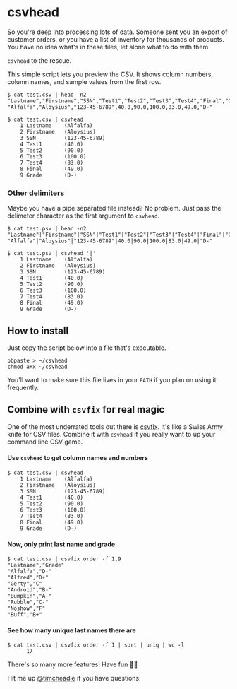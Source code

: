 # csvhead

So you're deep into processing lots of data. Someone sent you an export of customer orders, or you have a list of inventory for thousands of products. You have no idea what's in these files, let alone what to do with them.

`csvhead` to the rescue.

This simple script lets you preview the CSV. It shows column numbers, column names, and sample values from the first row.

```
$ cat test.csv | head -n2
"Lastname","Firstname","SSN","Test1","Test2","Test3","Test4","Final","Grade"
"Alfalfa","Aloysius","123-45-6789",40.0,90.0,100.0,83.0,49.0,"D-"

$ cat test.csv | csvhead
    1 Lastname    (Alfalfa)
    2 Firstname   (Aloysius)
    3 SSN         (123-45-6789)
    4 Test1       (40.0)
    5 Test2       (90.0)
    6 Test3       (100.0)
    7 Test4       (83.0)
    8 Final       (49.0)
    9 Grade       (D-)
```

### Other delimiters

Maybe you have a pipe separated file instead? No problem. Just pass the delimeter character as the first argument to `csvhead`.

```
$ cat test.psv | head -n2
"Lastname"|"Firstname"|"SSN"|"Test1"|"Test2"|"Test3"|"Test4"|"Final"|"Grade"
"Alfalfa"|"Aloysius"|"123-45-6789"|40.0|90.0|100.0|83.0|49.0|"D-"

$ cat test.psv | csvhead '|'
    1 Lastname    (Alfalfa)
    2 Firstname   (Aloysius)
    3 SSN         (123-45-6789)
    4 Test1       (40.0)
    5 Test2       (90.0)
    6 Test3       (100.0)
    7 Test4       (83.0)
    8 Final       (49.0)
    9 Grade       (D-)
```

## How to install

Just copy the script below into a file that's executable.

```
pbpaste > ~/csvhead
chmod a+x ~/csvhead
```

You'll want to make sure this file lives in your `PATH` if you plan on using it frequently.

## Combine with `csvfix` for real magic

One of the most underrated tools out there is [csvfix](https://neilb.bitbucket.io/csvfix/manual/csvfix16/csvfix.html?Usage.html). It's like a Swiss Army knife for CSV files. Combine it with `csvhead` if you really want to up your command line CSV game.

#### Use `csvhead` to get column names and numbers

```
$ cat test.csv | csvhead
    1 Lastname    (Alfalfa)
    2 Firstname   (Aloysius)
    3 SSN         (123-45-6789)
    4 Test1       (40.0)
    5 Test2       (90.0)
    6 Test3       (100.0)
    7 Test4       (83.0)
    8 Final       (49.0)
    9 Grade       (D-)
```

#### Now, only print last name and grade

```
$ cat test.csv | csvfix order -f 1,9
"Lastname","Grade"
"Alfalfa","D-"
"Alfred","D+"
"Gerty","C"
"Android","B-"
"Bumpkin","A-"
"Rubble","C-"
"Noshow","F"
"Buff","B+"
```

#### See how many unique last names there are

```
$ cat test.csv | csvfix order -f 1 | sort | uniq | wc -l
      17
```

There's so many more features! Have fun 🙌🌈

Hit me up [@timcheadle](https://twitter.com/timcheadle) if you have questions.
